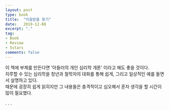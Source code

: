```yaml
---
layout: post
type: book
title:  "미움받을 용기"
date:   2019-12-08
excerpt: "."
tag: 
- Book
- Review
- 5stars
comments: false
---
```


이 책에 부제를 만든다면 '아들러의 개인 심리학 개론' 이라고 해도 좋을 것이다.  
지루할 수 있는 심리학을 청년과 철학자의 대화를 통해 쉽게, 그리고 일상적인 예를 들면서 설명하고 있다.  
때문에 굉장히 쉽게 읽히지만 그 내용들은 충격적이고 심오해서 혼자 생각을 할 시간이 많이 필요했다.  

.
.
.
